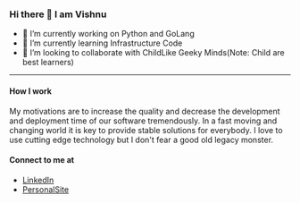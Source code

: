 ### Hi there 👋 I am Vishnu

<!--
**vishnu-chegondi/vishnu-chegondi** is a ✨ _special_ ✨ repository because its `README.md` (this file) appears on your GitHub profile.
- 🤔 I’m looking for help with ...
- 💬 Ask me about ...
- 📫 How to reach me: ...
- 😄 Pronouns: ...
- ⚡ Fun fact: ...
-->

- 🔭 I’m currently working on Python and GoLang
- 🌱 I’m currently learning Infrastructure Code
- 👯 I’m looking to collaborate with ChildLike Geeky Minds(Note: Child are best learners)

---

#### How I work

My motivations are to increase the quality and decrease the development and deployment time of our software tremendously. In a fast moving and changing world it is key to provide stable solutions for everybody. I love to use cutting edge technology but I don't fear a good old legacy monster. 


#### Connect to me at

- [LinkedIn](https://www.linkedin.com/in/vishnuchegondi/)
- [PersonalSite](https://codeamenity.in/)
